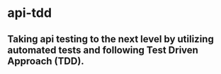 # api-tdd
## Taking api testing to the next level by utilizing automated tests and following Test Driven Approach (TDD).
<br />
